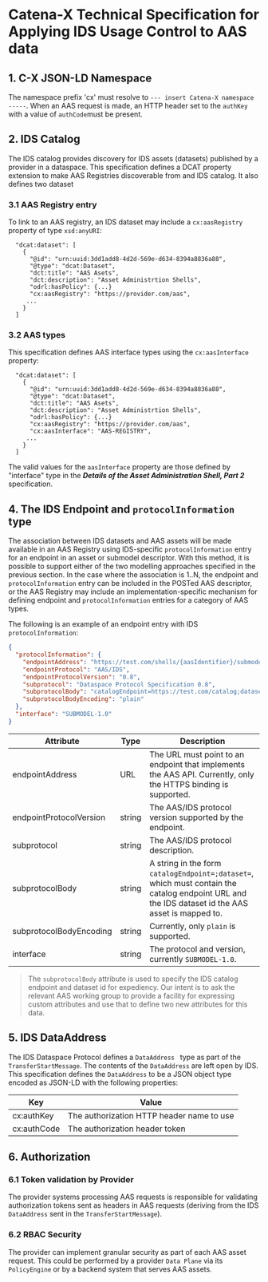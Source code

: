 # Catena-X Technical Specification for Applying IDS Usage Control to AAS data

## 1. C-X JSON-LD Namespace

The namespace prefix 'cx' must resolve to `--- insert Catena-X namespace -----`. When an AAS request is made, an HTTP header set to the `authKey` with a value of `authCode`must be
present.

## 2. IDS Catalog

The IDS catalog provides discovery for IDS assets (datasets) published by a provider in a dataspace. This specification defines a DCAT property extension to make AAS Registries
discoverable from and IDS catalog. It also defines two dataset

### 3.1 AAS Registry entry

To link to an AAS registry, an IDS dataset may include a `cx:aasRegistry` property of type `xsd:anyURI`:

```
  "dcat:dataset": [
    {
      "@id": "urn:uuid:3dd1add8-4d2d-569e-d634-8394a8836a88",
      "@type": "dcat:Dataset",
      "dct:title": "AAS Asets",
      "dct:description": "Asset Administrtion Shells",
      "odrl:hasPolicy": {...}
      "cx:aasRegistry": "https://provider.com/aas",
     ...
    }
  ]
```

### 3.2 AAS types

This specification defines AAS interface types using the `cx:aasInterface` property:

```
  "dcat:dataset": [
    {
      "@id": "urn:uuid:3dd1add8-4d2d-569e-d634-8394a8836a88",
      "@type": "dcat:Dataset",
      "dct:title": "AAS Asets",
      "dct:description": "Asset Administrtion Shells",
      "odrl:hasPolicy": {...}
      "cx:aasRegistry": "https://provider.com/aas",
      "cx:aasInterface": "AAS-REGISTRY",
     ...
    }
  ]  
```

The valid values for the `aasInterface` property are those defined by "interface" type in the _**Details of the Asset Administration Shell, Part 2**_ specification. 

## 4. The IDS Endpoint and `protocolInformation` type

The association between IDS datasets and AAS assets will be made available in an AAS Registry using IDS-specific `protocolInformation` entry for an endpoint in an asset
or submodel descriptor. With this method, it is possible to support either of the two modelling approaches specified in the previous section. In the case where the association is
1..N, the endpoint and `protocolInformation` entry can be included in the POSTed AAS descriptor, or the AAS Registry may include an implementation-specific mechanism for
defining endpoint and `protocolInformation` entries for a category of AAS types.

The following is an example of an endpoint entry with IDS `protocolInformation`:

```json
{
  "protocolInformation": {
    "endpointAddress": "https://test.com/shells/{aasIdentifier}/submodels/{submodelIdentifier}/submodel",
    "endpointProtocol": "AAS/IDS",
    "endpointProtocolVersion": "0.8",
    "subprotocol": "Dataspace Protocol Specification 0.8",
    "subprotocolBody": "catalogEndpoint=https://test.com/catalog;dataset=79afc338-f7ea-4255-a17d-ba6faf40d2b5",
    "subprotocolBodyEncoding": "plain"
  },
  "interface": "SUBMODEL-1.0"
}
```

| Attribute               | Type   | Description                                                                                                                                      |
|-------------------------|--------|--------------------------------------------------------------------------------------------------------------------------------------------------|
| endpointAddress         | URL    | The URL must point to an endpoint that implements the AAS API. Currently, only the HTTPS binding is supported.                                   |
| endpointProtocolVersion | string | The AAS/IDS protocol version supported by the endpoint.                                                                                          |
| subprotocol             | string | The AAS/IDS protocol description.                                                                                                                |
| subprotocolBody         | string | A string in the form `catalogEndpoint=;dataset=`, which must contain the catalog endpoint URL and the IDS dataset id the AAS asset is mapped to. |
| subprotocolBodyEncoding | string | Currently, only `plain` is supported.                                                                                                            |
| interface               | string | The protocol and version, currently `SUBMODEL-1.0`.                                                                                              |

> The `subprotocolBody` attribute is used to specify the IDS catalog endpoint and dataset id for expediency. Our intent is to ask the relevant AAS working group to provide a
> facility for expressing custom attributes and use that to define two new attributes for this data.

## 5. IDS DataAddress

The IDS Dataspace Protocol defines a `DataAddress ` type as part of the `TransferStartMessage`. The contents of the `DataAddress` are left open by IDS. This specification defines
the `DataAddress` to be a JSON object type encoded as JSON-LD with the following properties:

| Key          | Value                                     |
|--------------|-------------------------------------------|
| cx:authKey  | The authorization HTTP header name to use |
| cx:authCode | The authorization header token            |

## 6. Authorization

### 6.1 Token validation by Provider

The provider systems processing AAS requests is responsible for validating authorization tokens sent as headers in AAS requests (deriving from the IDS `DataAddress` sent in
the `TransferStartMessage`).

### 6.2 RBAC Security

The provider can implement granular security as part of each AAS asset request. This could be performed by a provider `Data Plane` via its `PolicyEngine` or by a backend system
that serves AAS assets.






